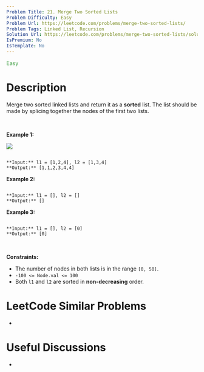 ```yaml
---
Problem Title: 21. Merge Two Sorted Lists
Problem Difficulty: Easy
Problem Url: https://leetcode.com/problems/merge-two-sorted-lists/
Problem Tags: Linked List, Recursion
Solution Url: https://leetcode.com/problems/merge-two-sorted-lists/solution/
IsPremium: No
IsTemplate: No
---
```


<span style="color: rgb(67, 160, 71);">Easy</span>

# Description

Merge two sorted linked lists and return it as a **sorted** list. The list should be made by splicing together the nodes of the first two lists.


 


**Example 1:**


![](https://assets.leetcode.com/uploads/2020/10/03/merge_ex1.jpg)

```

**Input:** l1 = [1,2,4], l2 = [1,3,4]
**Output:** [1,1,2,3,4,4]

```

**Example 2:**



```

**Input:** l1 = [], l2 = []
**Output:** []

```

**Example 3:**



```

**Input:** l1 = [], l2 = [0]
**Output:** [0]

```

 


**Constraints:**


* The number of nodes in both lists is in the range `[0, 50]`.
* `-100 <= Node.val <= 100`
* Both `l1` and `l2` are sorted in **non-decreasing** order.




# LeetCode Similar Problems

- []()

# Useful Discussions

- []()
